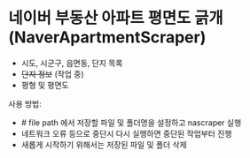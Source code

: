 # 네이버 부동산 아파트 평면도 긁개 (NaverApartmentScraper)

- 시도, 시군구, 읍면동, 단지 목록
- ~~단지 정보~~ (작업 중)
- 평형 및 평면도

사용 방법:
 - \# file path 에서 저장할 파일 및 폴더명을 설정하고 nascraper 실행
 - 네트워크 오류 등으로 중단시 다시 실행하면 중단된 작업부터 진행
 - 새롭게 시작하기 위해서는 저장된 파일 및 폴더 삭제